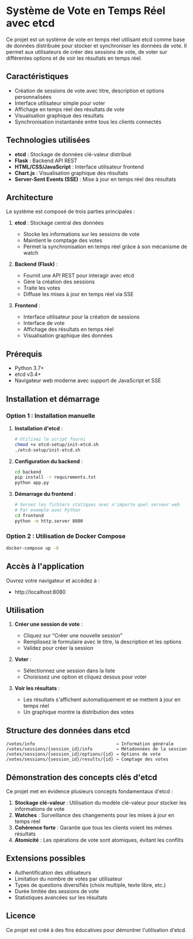 # Système de Vote en Temps Réel avec etcd

Ce projet est un système de vote en temps réel utilisant etcd comme base de données distribuée pour stocker et synchroniser les données de vote. Il permet aux utilisateurs de créer des sessions de vote, de voter sur différentes options et de voir les résultats en temps réel.

## Caractéristiques

- Création de sessions de vote avec titre, description et options personnalisées
- Interface utilisateur simple pour voter
- Affichage en temps réel des résultats de vote
- Visualisation graphique des résultats
- Synchronisation instantanée entre tous les clients connectés

## Technologies utilisées

- **etcd** : Stockage de données clé-valeur distribué
- **Flask** : Backend API REST
- **HTML/CSS/JavaScript** : Interface utilisateur frontend
- **Chart.js** : Visualisation graphique des résultats
- **Server-Sent Events (SSE)** : Mise à jour en temps réel des résultats

## Architecture

Le système est composé de trois parties principales :

1. **etcd** : Stockage central des données
   - Stocke les informations sur les sessions de vote
   - Maintient le comptage des votes
   - Permet la synchronisation en temps réel grâce à son mécanisme de watch

2. **Backend (Flask)** :
   - Fournit une API REST pour interagir avec etcd
   - Gère la création des sessions
   - Traite les votes
   - Diffuse les mises à jour en temps réel via SSE

3. **Frontend** :
   - Interface utilisateur pour la création de sessions
   - Interface de vote
   - Affichage des résultats en temps réel
   - Visualisation graphique des données

## Prérequis

- Python 3.7+
- etcd v3.4+
- Navigateur web moderne avec support de JavaScript et SSE

## Installation et démarrage

### Option 1 : Installation manuelle

1. **Installation d'etcd** :
   ```bash
   # Utilisez le script fourni
   chmod +x etcd-setup/init-etcd.sh
   ./etcd-setup/init-etcd.sh
   ```

2. **Configuration du backend** :
   ```bash
   cd backend
   pip install -r requirements.txt
   python app.py
   ```

3. **Démarrage du frontend** :
   ```bash
   # Servez les fichiers statiques avec n'importe quel serveur web
   # Par exemple avec Python
   cd frontend
   python -m http.server 8080
   ```

### Option 2 : Utilisation de Docker Compose

```bash
docker-compose up -d
```

## Accès à l'application

Ouvrez votre navigateur et accédez à :
- http://localhost:8080

## Utilisation

1. **Créer une session de vote** :
   - Cliquez sur "Créer une nouvelle session"
   - Remplissez le formulaire avec le titre, la description et les options
   - Validez pour créer la session

2. **Voter** :
   - Sélectionnez une session dans la liste
   - Choisissez une option et cliquez dessus pour voter

3. **Voir les résultats** :
   - Les résultats s'affichent automatiquement et se mettent à jour en temps réel
   - Un graphique montre la distribution des votes

## Structure des données dans etcd

```
/votes/info                               → Information générale
/votes/sessions/{session_id}/info         → Métadonnées de la session
/votes/sessions/{session_id}/options/{id} → Options de vote
/votes/sessions/{session_id}/results/{id} → Comptage des votes
```

## Démonstration des concepts clés d'etcd

Ce projet met en évidence plusieurs concepts fondamentaux d'etcd :

1. **Stockage clé-valeur** : Utilisation du modèle clé-valeur pour stocker les informations de vote
2. **Watches** : Surveillance des changements pour les mises à jour en temps réel
3. **Cohérence forte** : Garantie que tous les clients voient les mêmes résultats
4. **Atomicité** : Les opérations de vote sont atomiques, évitant les conflits

## Extensions possibles

- Authentification des utilisateurs
- Limitation du nombre de votes par utilisateur
- Types de questions diversifiés (choix multiple, texte libre, etc.)
- Durée limitée des sessions de vote
- Statistiques avancées sur les résultats

## Licence

Ce projet est créé à des fins éducatives pour démontrer l'utilisation d'etcd.
